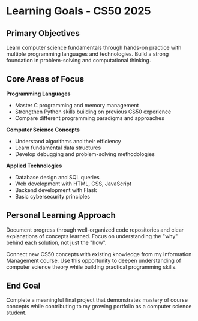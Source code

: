 # Learning Goals - CS50 2025

## Primary Objectives

Learn computer science fundamentals through hands-on practice with multiple programming languages and technologies. Build a strong foundation in problem-solving and computational thinking.

## Core Areas of Focus

**Programming Languages**
- Master C programming and memory management
- Strengthen Python skills building on previous CS50 experience
- Compare different programming paradigms and approaches

**Computer Science Concepts**
- Understand algorithms and their efficiency
- Learn fundamental data structures
- Develop debugging and problem-solving methodologies

**Applied Technologies**
- Database design and SQL queries
- Web development with HTML, CSS, JavaScript
- Backend development with Flask
- Basic cybersecurity principles

## Personal Learning Approach

Document progress through well-organized code repositories and clear explanations of concepts learned. Focus on understanding the "why" behind each solution, not just the "how".

Connect new CS50 concepts with existing knowledge from my Information Management course. Use this opportunity to deepen understanding of computer science theory while building practical programming skills.

## End Goal

Complete a meaningful final project that demonstrates mastery of course concepts while contributing to my growing portfolio as a computer science student.
